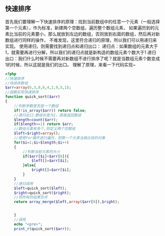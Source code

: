 ## 快速排序

首先我们要理解一下快速排序的原理：找到当前数组中的任意一个元素（一般选择第一个元素），作为标准，新建两个空数组，遍历整个数组元素，
如果遍历到的元素比当前的元素要小，那么就放到左边的数组，否则放到右面的数组，然后再对新数组进行同样的操作，
不难发现，这里符合递归的原理，所以我们可以用递归来实现。
使用递归，则需要找到递归点和递归出口：
递归点：如果数组的元素大于1，就需要再进行分解，所以我们的递归点就是新构造的数组元素个数大于1
递归出口：我们什么时候不需要再对新数组不进行排序了呢？就是当数组元素个数变成1的时候，所以这就是我们的出口。
理解了原理，来看一下代码实现~
```php
<?php
//快速排序
//待排序数组
$arr=array(6,3,8,6,4,2,9,5,1);
//函数实现快速排序
function quick_sort($arr)
{
    //判断参数是否是一个数组
    if(!is_array($arr)) return false;
    //递归出口:数组长度为1，直接返回数组
    $length=count($arr);
    if($length<=1) return $arr;
    //数组元素有多个,则定义两个空数组
    $left=$right=array();
    //使用for循环进行遍历，把第一个元素当做比较的对象
    for($i=1;$i<$length;$i++)
    {
        //判断当前元素的大小
        if($arr[$i]<$arr[0]){
            $left[]=$arr[$i];
        }else{
            $right[]=$arr[$i];
        }
    }
    //递归调用
    $left=quick_sort($left);
    $right=quick_sort($right);
    //将所有的结果合并
    return array_merge($left,array($arr[0]),$right);


    }
    //调用
    echo "<pre>";
    print_r(quick_sort($arr));
```
